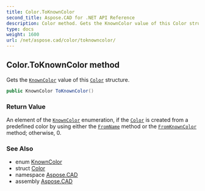 ```yaml
---
title: Color.ToKnownColor
second_title: Aspose.CAD for .NET API Reference
description: Color method. Gets the KnownColor value of this Color structure
type: docs
weight: 1600
url: /net/aspose.cad/color/toknowncolor/
---
```

## Color.ToKnownColor method

Gets the [`KnownColor`](../../knowncolor/) value of this [`Color`](../) structure.

```csharp
public KnownColor ToKnownColor()
```

### Return Value

An element of the [`KnownColor`](../../knowncolor/) enumeration, if the [`Color`](../) is created from a predefined color by using either the [`FromName`](../fromname/) method or the [`FromKnownColor`](../fromknowncolor/) method; otherwise, 0.

### See Also

* enum [KnownColor](../../knowncolor/)
* struct [Color](../)
* namespace [Aspose.CAD](../../color/)
* assembly [Aspose.CAD](../../../)


